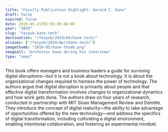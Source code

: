 ```yaml
---
title: "Faculty Publication Highlight: Gerald C. Kane"
draft: false
expired: false
date: 2019-05-21T01:01:00-04:00
year: "2019"
slug: "facpub-kane-tech"
destination: "/facpub/2019/04/kane-tech/"
aliases: ["/facpub/2019/Apr/kane-tech/"]
imagethumb: "2019-05/kane-thumb.png"
imagealt: "professor kane during his interview"
type: "news"
---
```


This book offers managers and business leaders a guide for surviving digital disruptions—but it is not a book about technology. It is about the organizational changes required to harness the power of technology. The authors argue that digital disruption is primarily about people and that effective digital transformation involves changes to organizational dynamics and how work gets done. The authors draw on four years of research, conducted in partnership with MIT Sloan Management Review and Deloitte. They introduce the concept of digital maturity—the ability to take advantage of opportunities offered by the new technology—and address the specifics of digital transformation, including cultivating a digital environment, enabling intentional collaboration, and fostering an experimental mindset. 
